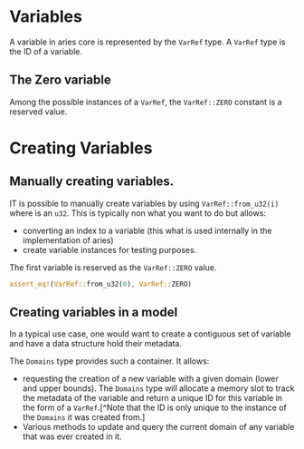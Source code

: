 # Variables


A variable in aries core is represented by the `VarRef` type.
A `VarRef` type is the ID of a variable.







## The Zero variable

Among the possible instances of a `VarRef`, the `VarRef::ZERO` constant is a reserved value.


# Creating Variables

## Manually creating variables.

IT is possible to manually create variables by using `VarRef::from_u32(i)` where is an `u32`. This is typically non what you want to do but allows:

 - converting an index to a variable (this what is used internally in the implementation of aries)
 - create variable instances for testing purposes.

The first variable is reserved as the `VarRef::ZERO` value.

```rust
assert_eq!(VarRef::from_u32(0), VarRef::ZERO)
``` 



## Creating variables in a model

In a typical use case, one would want to create a contiguous set of variable and have a data structure hold their metadata. 

The `Domains` type provides such a container. It allows:

 - requesting the creation of a new variable with a given domain (lower and upper bounds). The `Domains` type will allocate a memory slot to track the metadata of the variable and return a unique ID for this variable in the form of a `VarRef`.[^Note that the ID is only unique to the instance of the `Domains` it was created from.]
 - Various methods to update and query the current domain of any variable that was ever created in it.